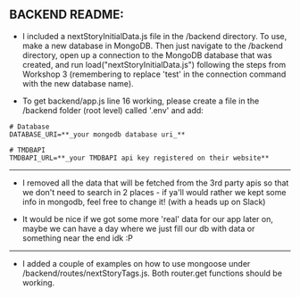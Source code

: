 ## BACKEND README:

- I included a nextStoryInitialData.js file in the /backend directory.  To use, 
make a new database in MongoDB. Then just navigate to the /backend directory, open up 
a connection to the MongoDB database that was created, and run load("nextStoryInitialData.js") 
following the steps from Workshop 3 (remembering to replace 'test' in the connection command 
with the new database name).

- To get backend/app.js line 16 working,
please create a file in the /backend folder (root level) called '.env' and add:
```
# Database
DATABASE_URI=**_your mongodb database uri_**

# TMDBAPI
TMDBAPI_URL=**_your TMDBAPI api key registered on their website**
```
------------------------------

- I removed all the data that will be fetched from the 3rd party apis so that we don't need to search in 
2 places - if ya'll would rather we kept some info in mongodb, feel free to change it! (with a heads up on Slack)

- It would be nice if we got some more 'real' data for our app later on, maybe we can have a day 
where we just fill our db with data or something near the end idk :P

------------------------------
- I added a couple of examples on how to use mongoose under /backend/routes/nextStoryTags.js. 
Both router.get functions should be working.
